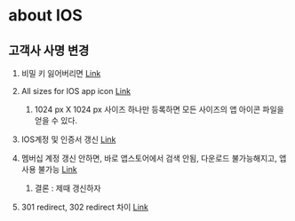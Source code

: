 # about IOS

## 고객사 사명 변경

1. 비밀 키 잃어버리면 [Link](https://help.apple.com/xcode/mac/current/#/devd1432da9a)

1. All sizes for IOS app icon [Link](https://appiconmaker.co/)

    1. 1024 px X 1024 px 사이즈 하나만 등록하면 모든 사이즈의 앱 아이콘 파일을 얻을 수 있다.

1. IOS계정 및 인증서 갱신 [Link](https://jinnify.tistory.com/65)

1. 멤버십 계정 갱신 안하면, 바로 앱스토어에서 검색 안됨, 다운로드 불가능해지고, 앱 사용 불가능 [Link](https://developer.apple.com/kr/support/renewal/)
    1. 결론  : 제때 갱신하자

1. 301 redirect, 302 redirect 차이 [Link](https://nsinc.tistory.com/168)
